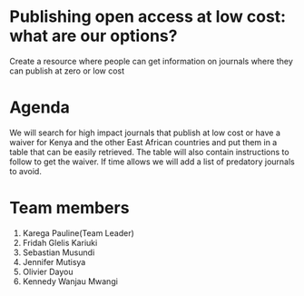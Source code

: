 # Publishing open access at low cost: what are our options?
Create a resource where people can get information on journals where they can publish at zero or low cost

# Agenda
We will search for high impact journals that publish at low cost or have a waiver for Kenya and the other East African countries and put them in a table that can be easily retrieved. The table will also contain instructions to follow to get the waiver. 
If time allows we will add a list of predatory journals to avoid. 

# Team members
1. Karega Pauline(Team Leader)
2. Fridah Glelis Kariuki
3. Sebastian Musundi
4. Jennifer Mutisya
5. Olivier Dayou
6. Kennedy Wanjau Mwangi
